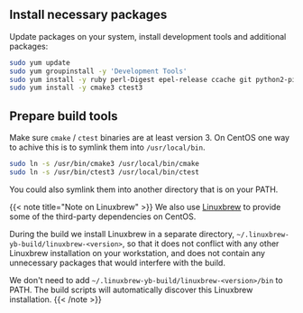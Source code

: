 
## Install necessary packages

Update packages on your system, install development tools and additional packages:

```sh
sudo yum update
sudo yum groupinstall -y 'Development Tools'
sudo yum install -y ruby perl-Digest epel-release ccache git python2-pip
sudo yum install -y cmake3 ctest3
```

## Prepare build tools

Make sure `cmake` / `ctest` binaries are at least version 3. On CentOS one way to achive this is to symlink them into `/usr/local/bin`.

```sh
sudo ln -s /usr/bin/cmake3 /usr/local/bin/cmake
sudo ln -s /usr/bin/ctest3 /usr/local/bin/ctest
```

You could also symlink them into another directory that is on your PATH.

{{< note title="Note on Linuxbrew" >}}
We also use [Linuxbrew](https://github.com/linuxbrew/brew) to provide some of the third-party dependencies on CentOS.

During the build we install Linuxbrew in a separate directory, `~/.linuxbrew-yb-build/linuxbrew-<version>`, so that it does not conflict with any other Linuxbrew installation on your workstation, and does not contain any unnecessary packages that would interfere with the build.

We don't need to add `~/.linuxbrew-yb-build/linuxbrew-<version>/bin` to PATH. The build scripts will automatically discover this Linuxbrew installation.
{{< /note >}}
